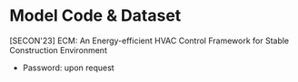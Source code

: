# Model Code & Dataset
[SECON'23] ECM: An Energy-efficient HVAC Control Framework for Stable Construction Environment
- Password: upon request
